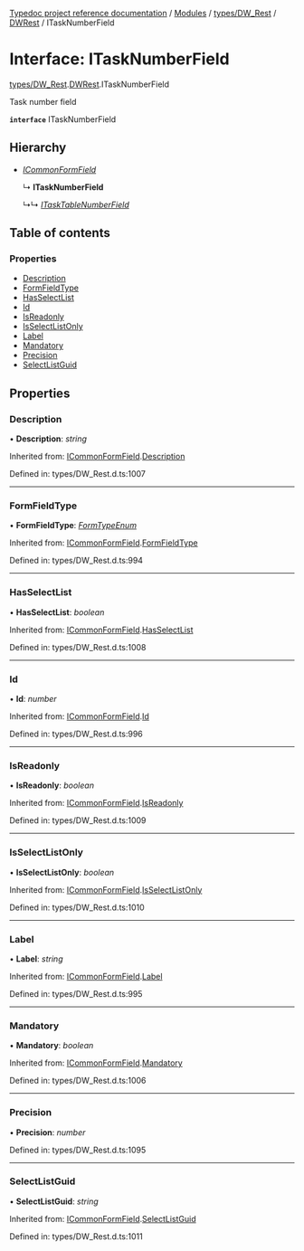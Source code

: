 [Typedoc project reference documentation](../README.md) / [Modules](../modules.md) / [types/DW_Rest](../modules/types_dw_rest.md) / [DWRest](../modules/types_dw_rest.dwrest.md) / ITaskNumberField

# Interface: ITaskNumberField

[types/DW_Rest](../modules/types_dw_rest.md).[DWRest](../modules/types_dw_rest.dwrest.md).ITaskNumberField

Task number field

**`interface`** ITaskNumberField

## Hierarchy

* [*ICommonFormField*](types_dw_rest.dwrest.icommonformfield.md)

  ↳ **ITaskNumberField**

  ↳↳ [*ITaskTableNumberField*](types_dw_rest.dwrest.itasktablenumberfield.md)

## Table of contents

### Properties

- [Description](types_dw_rest.dwrest.itasknumberfield.md#description)
- [FormFieldType](types_dw_rest.dwrest.itasknumberfield.md#formfieldtype)
- [HasSelectList](types_dw_rest.dwrest.itasknumberfield.md#hasselectlist)
- [Id](types_dw_rest.dwrest.itasknumberfield.md#id)
- [IsReadonly](types_dw_rest.dwrest.itasknumberfield.md#isreadonly)
- [IsSelectListOnly](types_dw_rest.dwrest.itasknumberfield.md#isselectlistonly)
- [Label](types_dw_rest.dwrest.itasknumberfield.md#label)
- [Mandatory](types_dw_rest.dwrest.itasknumberfield.md#mandatory)
- [Precision](types_dw_rest.dwrest.itasknumberfield.md#precision)
- [SelectListGuid](types_dw_rest.dwrest.itasknumberfield.md#selectlistguid)

## Properties

### Description

• **Description**: *string*

Inherited from: [ICommonFormField](types_dw_rest.dwrest.icommonformfield.md).[Description](types_dw_rest.dwrest.icommonformfield.md#description)

Defined in: types/DW_Rest.d.ts:1007

___

### FormFieldType

• **FormFieldType**: [*FormTypeEnum*](../enums/types_dw_rest.dwrest.formtypeenum.md)

Inherited from: [ICommonFormField](types_dw_rest.dwrest.icommonformfield.md).[FormFieldType](types_dw_rest.dwrest.icommonformfield.md#formfieldtype)

Defined in: types/DW_Rest.d.ts:994

___

### HasSelectList

• **HasSelectList**: *boolean*

Inherited from: [ICommonFormField](types_dw_rest.dwrest.icommonformfield.md).[HasSelectList](types_dw_rest.dwrest.icommonformfield.md#hasselectlist)

Defined in: types/DW_Rest.d.ts:1008

___

### Id

• **Id**: *number*

Inherited from: [ICommonFormField](types_dw_rest.dwrest.icommonformfield.md).[Id](types_dw_rest.dwrest.icommonformfield.md#id)

Defined in: types/DW_Rest.d.ts:996

___

### IsReadonly

• **IsReadonly**: *boolean*

Inherited from: [ICommonFormField](types_dw_rest.dwrest.icommonformfield.md).[IsReadonly](types_dw_rest.dwrest.icommonformfield.md#isreadonly)

Defined in: types/DW_Rest.d.ts:1009

___

### IsSelectListOnly

• **IsSelectListOnly**: *boolean*

Inherited from: [ICommonFormField](types_dw_rest.dwrest.icommonformfield.md).[IsSelectListOnly](types_dw_rest.dwrest.icommonformfield.md#isselectlistonly)

Defined in: types/DW_Rest.d.ts:1010

___

### Label

• **Label**: *string*

Inherited from: [ICommonFormField](types_dw_rest.dwrest.icommonformfield.md).[Label](types_dw_rest.dwrest.icommonformfield.md#label)

Defined in: types/DW_Rest.d.ts:995

___

### Mandatory

• **Mandatory**: *boolean*

Inherited from: [ICommonFormField](types_dw_rest.dwrest.icommonformfield.md).[Mandatory](types_dw_rest.dwrest.icommonformfield.md#mandatory)

Defined in: types/DW_Rest.d.ts:1006

___

### Precision

• **Precision**: *number*

Defined in: types/DW_Rest.d.ts:1095

___

### SelectListGuid

• **SelectListGuid**: *string*

Inherited from: [ICommonFormField](types_dw_rest.dwrest.icommonformfield.md).[SelectListGuid](types_dw_rest.dwrest.icommonformfield.md#selectlistguid)

Defined in: types/DW_Rest.d.ts:1011
